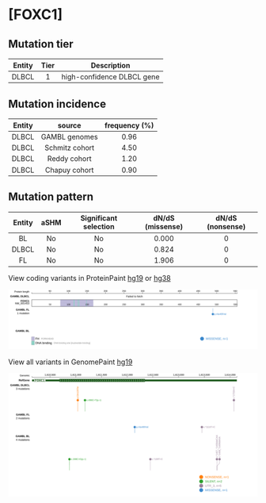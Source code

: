 # [FOXC1]

## Mutation tier

|Entity|Tier|Description               |
|:------:|:----:|--------------------------|
|DLBCL |1   |high-confidence DLBCL gene|
## Mutation incidence

|Entity|source        |frequency (%)|
|:------:|:--------------:|:-------------:|
|DLBCL |GAMBL genomes |0.96         |
|DLBCL |Schmitz cohort|4.50         |
|DLBCL |Reddy cohort  |1.20         |
|DLBCL |Chapuy cohort |0.90         |

## Mutation pattern

|Entity|aSHM|Significant selection|dN/dS (missense)|dN/dS (nonsense)|
|:------:|:----:|:---------------------:|:----------------:|:----------------:|
|BL    |No  |No                   |0.000           |0               |
|DLBCL |No  |No                   |0.824           |0               |
|FL    |No  |No                   |1.906           |0               |



View coding variants in ProteinPaint [hg19](https://www.bcgsc.ca/downloads/morinlab/GAMBL/test/genes/FOXC1_protein.html)  or [hg38](https://www.bcgsc.ca/downloads/morinlab/GAMBL/test/genes/FOXC1_protein_hg38.html)

![image](images/proteinpaint/FOXC1_NM_001453.svg)

View all variants in GenomePaint [hg19](https://www.bcgsc.ca/downloads/morinlab/GAMBL/test/genes/FOXC1.html)

![image](images/proteinpaint/FOXC1.svg)
